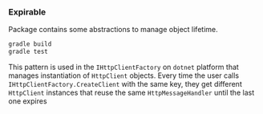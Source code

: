 ### Expirable

Package contains some abstractions to manage object lifetime.

```sh
gradle build
gradle test
```

This pattern is used in the `IHttpClientFactory` on `dotnet` platform that manages instantiation of `HttpClient` objects. Every time the user calls `IHttpClientFactory.CreateClient` with the same key, they get different `HttpClient` instances that reuse the same `HttpMessageHandler` until the last one expires
